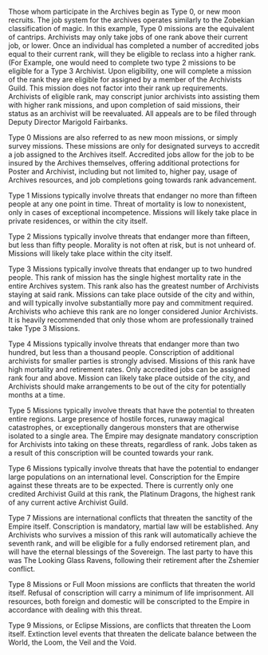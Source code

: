 
Those whom participate in the Archives begin as Type 0, or new moon recruits. The job system for the archives operates similarly to the Zobekian classification of magic. In this example, Type 0 missions are the equivalent of cantrips. Archivists may only take jobs of one rank above their current job, or lower. Once an individual has completed a number of accredited jobs equal to their current rank, will they be eligible to reclass into a higher rank. (For Example, one would need to complete two type 2 missions to be eligible for a Type 3 Archivist. Upon eligibility, one will complete a mission of the rank they are eligible for assigned by a member of the Archivists Guild. This mission does not factor into their rank up requirements. Archivists of eligible rank, may conscript junior archivists into assisting them with higher rank missions, and upon completion of said missions, their status as an archivist will be reevaluated. All appeals are to be filed through Deputy Director Marigold Fairbanks. 

Type 0 Missions are also referred to as new moon missions, or simply survey missions. These missions are only for designated surveys to accredit a job assigned to the Archives itself. Accredited jobs allow for the job to be insured by the Archives themselves, offering additional protections for Poster and Archivist, including but not limited to, higher pay, usage of Archives resources, and job completions going towards rank advancement. 

Type 1 Missions typically involve threats that endanger no more than fifteen people at any one point in time. Threat of mortality is low to nonexistent, only in cases of exceptional incompetence. Missions will likely take place in private residences, or within the city itself.

Type 2 Missions typically involve threats that endanger more than fifteen, but less than fifty people. Morality is not often at risk, but is not unheard of. Missions will likely take place within the city itself. 

Type 3 Missions typically involve threats that endanger up to two hundred people. This rank of mission has the single highest mortality rate in the entire Archives system. This rank also has the greatest number of Archivists staying at said rank. Missions can take place outside of the city and within, and will typically involve substantially more pay and commitment required. Archivists who achieve this rank are no longer considered Junior Archivists. It is heavily recommended that only those whom are professionally trained take Type 3 Missions.

Type 4 Missions typically involve threats that endanger more than two hundred, but less than a thousand people. Conscription of additional archivists for smaller parties is strongly advised. Missions of this rank have high mortality and retirement rates. Only accredited jobs can be assigned rank four and above. Mission can likely take place outside of the city, and Archivists should make arrangements to be out of the city for potentially months at a time.

Type 5 Missions typically involve threats that have the potential to threaten entire regions. Large presence of hostile forces, runaway magical catastrophes, or exceptionally dangerous monsters that are otherwise isolated to a single area. The Empire may designate mandatory conscription for Archivists into taking on these threats, regardless of rank. Jobs taken as a result of this conscription will be counted towards your rank.

Type 6 Missions typically involve threats that have the potential to endanger large populations on an international level. Conscription for the Empire against these threats are to be expected. There is currently only one credited Archivist Guild at this rank, the Platinum Dragons, the
highest rank of any current active Archivist Guild. 

Type 7 Missions are international conflicts that threaten the sanctity of the Empire itself. Conscription is mandatory, martial law will be established. Any Archivists who survives a mission of this rank will automatically achieve the seventh rank, and will be eligible for a fully
endorsed retirement plan, and will have the eternal blessings of the Sovereign. The last party to have this was The Looking Glass Ravens, following their retirement after the Zshemier conflict.

Type 8 Missions or Full Moon missions are conflicts that threaten the world itself. Refusal of conscription will carry a minimum of life imprisonment. All resources, both foreign and domestic will be conscripted to the Empire in accordance with dealing with this threat.

Type 9 Missions, or Eclipse Missions, are conflicts that threaten the Loom itself. Extinction level events that threaten the delicate balance between the World, the Loom, the Veil and the Void.
